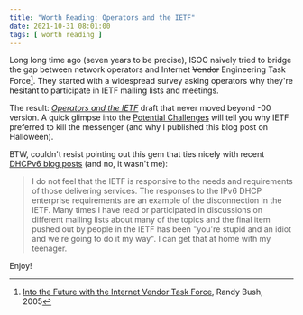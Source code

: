 ```yaml
---
title: "Worth Reading: Operators and the IETF"
date: 2021-10-31 08:01:00
tags: [ worth reading ]
---
```

Long long time ago (seven years to be precise), ISOC naively tried to bridge the gap between network operators and Internet ~~Vendor~~ Engineering Task Force[^1]. They started with a widespread survey asking operators why they're hesitant to participate in IETF mailing lists and meetings.

[^1]: [Into the Future with the Internet Vendor Task Force](https://archive.psg.com/051000.sigcomm-ivtf.pdf), Randy Bush, 2005

The result: [*Operators and the IETF*](https://datatracker.ietf.org/doc/html/draft-opsawg-operators-ietf-00) draft that never moved beyond -00 version. A quick glimpse into the [Potential Challenges](https://datatracker.ietf.org/doc/html/draft-opsawg-operators-ietf-00#section-3) will tell you why IETF preferred to kill the messenger (and why I published this blog post on Halloween).
<!--more-->
BTW, couldn't resist pointing out this gem that ties nicely with recent [DHCPv6 blog posts](/2021/10/ipv6-multiple-addresses-per-interface/) (and no, it wasn't me):

> I do not feel that the IETF is responsive to the needs and requirements of those delivering services. The responses to the IPv6 DHCP enterprise requirements are an example of the disconnection in the IETF.  Many times I have read or participated in discussions on different mailing lists about many of the topics and the final item pushed out by people in the IETF has been "you're stupid and an idiot and we're going to do it my way". I can get that at home with my teenager.

Enjoy!
